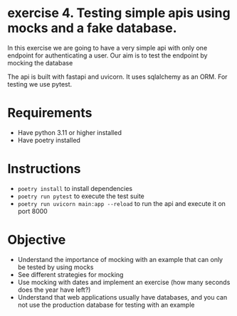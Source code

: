 # exercise 4. Testing simple apis using mocks and a fake database.

In this exercise we are going to have a very simple api with only one endpoint for authenticating a user.
Our aim is to test the endpoint by mocking the database

The api is built with fastapi and uvicorn. It uses sqlalchemy as an ORM. For testing we use pytest.

# Requirements
* Have python 3.11 or higher installed
* Have poetry installed

# Instructions
* `poetry install` to install dependencies
* `poetry run pytest` to execute the test suite
* `poetry run uvicorn main:app --reload` to run the api and execute it on port 8000

# Objective
* Understand the importance of mocking with an example that can only be tested by using mocks
* See different strategies for mocking
* Use mocking with dates and implement an exercise (how many seconds does the year have left?)
* Understand that web applications usually have databases, and you can not use the production database for testing with an example